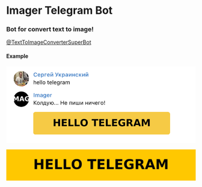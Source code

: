 # Imager Telegram Bot
### Bot for convert text to image!

[@TextToImageConverterSuperBot](https://t.me/TextToImageConverterSuperBot)

#### Example
![Example](img/example.png)

![Result](img/result.jpg)
